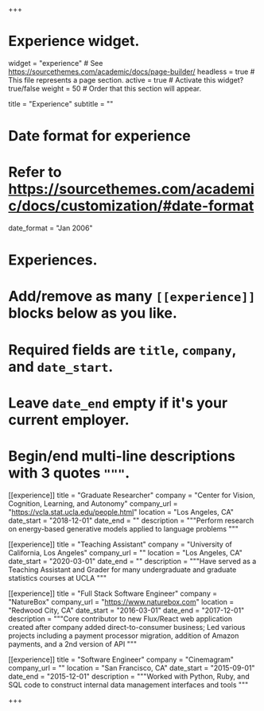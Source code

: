 +++
# Experience widget.
widget = "experience"  # See https://sourcethemes.com/academic/docs/page-builder/
headless = true  # This file represents a page section.
active = true  # Activate this widget? true/false
weight = 50  # Order that this section will appear.

title = "Experience"
subtitle = ""

# Date format for experience
#   Refer to https://sourcethemes.com/academic/docs/customization/#date-format
date_format = "Jan 2006"

# Experiences.
#   Add/remove as many `[[experience]]` blocks below as you like.
#   Required fields are `title`, `company`, and `date_start`.
#   Leave `date_end` empty if it's your current employer.
#   Begin/end multi-line descriptions with 3 quotes `"""`.
[[experience]]
  title = "Graduate Researcher"
  company = "Center for Vision, Cognition, Learning, and Autonomy"
  company_url = "https://vcla.stat.ucla.edu/people.html"
  location = "Los Angeles, CA"
  date_start = "2018-12-01"
  date_end = ""
  description = """Perform research on energy-based generative models applied to language problems
  """

[[experience]]
  title = "Teaching Assistant"
  company = "University of California, Los Angeles"
  company_url = ""
  location = "Los Angeles, CA"
  date_start = "2020-03-01"
  date_end = ""
  description = """Have served as a Teaching Assistant and Grader for many undergraduate and graduate statistics courses at UCLA
  """

[[experience]]
  title = "Full Stack Software Engineer"
  company = "NatureBox"
  company_url = "https://www.naturebox.com"
  location = "Redwood City, CA"
  date_start = "2016-03-01"
  date_end = "2017-12-01"
  description = """Core contributor to new Flux/React web application created after company added direct-to-consumer business; Led various projects including a payment processor migration, addition of Amazon payments, and a 2nd version of API
  """

[[experience]]
  title = "Software Engineer"
  company = "Cinemagram"
  company_url = ""
  location = "San Francisco, CA"
  date_start = "2015-09-01"
  date_end = "2015-12-01"
  description = """Worked with Python, Ruby, and SQL code to construct internal data management interfaces and tools
  """

+++
